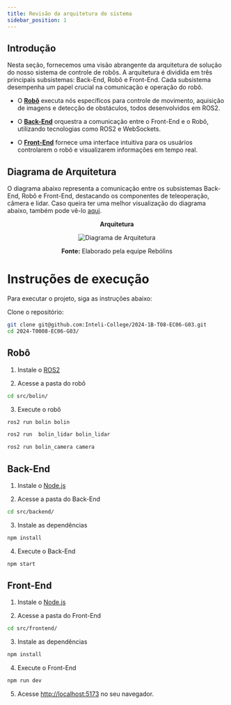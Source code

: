 ```yaml
---
title: Revisão da arquitetura do sistema
sidebar_position: 1
---
```


## Introdução

Nesta seção, fornecemos uma visão abrangente da arquitetura de solução do nosso sistema de controle de robôs. A arquitetura é dividida em três principais subsistemas: Back-End, Robô e Front-End. Cada subsistema desempenha um papel crucial na comunicação e operação do robô.


- O [**Robô**](./Robô) executa nós específicos para controle de movimento, aquisição de imagens e detecção de obstáculos, todos desenvolvidos em ROS2.
- O [**Back-End**](./Back-End) orquestra a comunicação entre o Front-End e o Robô, utilizando tecnologias como ROS2 e WebSockets.

- O [**Front-End**](./Front-End) fornece uma interface intuitiva para os usuários controlarem o robô e visualizarem informações em tempo real.

## Diagrama de Arquitetura

O diagrama abaixo representa a comunicação entre os subsistemas Back-End, Robô e Front-End, destacando os componentes de teleoperação, câmera e lidar. Caso queira ter uma melhor visualização do diagrama abaixo, também pode vê-lo [aqui](https://drive.google.com/file/d/1H0yqpZD8s6u_Ah7Jclvx53MnB_qDc-Hp/view?usp=sharing).

<div align="center">

**Arquitetura**

![Diagrama de Arquitetura](/img/diagrama-de-arquitetura.png)

**Fonte:** Elaborado pela equipe Rebólins

</div>

# Instruções de execução

Para executar o projeto, siga as instruções abaixo:

Clone o repositório:

```bash
git clone git@github.com:Inteli-College/2024-1B-T08-EC06-G03.git
cd 2024-T0008-EC06-G03/
```

## Robô

1. Instale o [ROS2](https://docs.ros.org/en/humble/Installation.html)

2. Acesse a pasta do robô

```bash
cd src/bolin/
```

3. Execute o robô

```bash
ros2 run bolin bolin

ros2 run  bolin_lidar bolin_lidar

ros2 run bolin_camera camera
```

## Back-End

1. Instale o [Node.js](https://nodejs.org/en/download/)

2. Acesse a pasta do Back-End

```bash
cd src/backend/
```

3. Instale as dependências

```bash
npm install
```

4. Execute o Back-End

```bash
npm start
```

## Front-End

1. Instale o [Node.js](https://nodejs.org/en/download/)

2. Acesse a pasta do Front-End

```bash
cd src/frontend/
```

3. Instale as dependências

```bash
npm install
```

4. Execute o Front-End

```bash
npm run dev
```

5. Acesse [http://localhost:5173](http://localhost:5173) no seu navegador.
